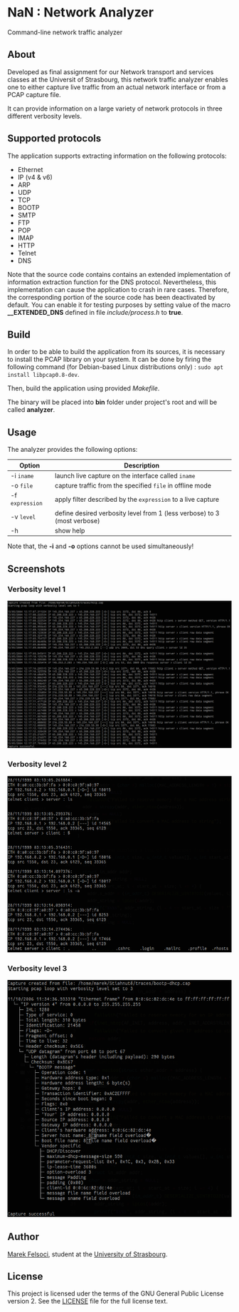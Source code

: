 # NaN : Network Analyzer

Command-line network traffic analyzer

## About

Developed as final assignment for our Network transport and services classes at the Universit of Strasbourg, this network traffic analyzer enables one to either capture live traffic from an actual network interface or from a PCAP capture file.

It can provide information on a large variety of network protocols in three different verbosity levels.

## Supported protocols

The application supports extracting information on the following protocols:

- Ethernet
- IP (v4 & v6)
- ARP
- UDP
- TCP
- BOOTP
- SMTP
- FTP
- POP
- IMAP
- HTTP
- Telnet
- DNS

Note that the source code contains contains an extended implementation of information extraction function for the DNS protocol. Nevertheless, this implementation can cause the application to crash in rare cases. Therefore, the corresponding portion of the source code has been deactivated by default. You can enable it for testing purposes by setting value of the macro **__EXTENDED_DNS** defined in file *include/process.h* to **true**.

## Build

In order to be able to build the application from its sources, it is necessary to install the PCAP library on your system. It can be done by firing the following command (for Debian-based Linux distributions only) : `sudo apt install libpcap0.8-dev`. 

Then, build the application using provided *Makefile*.

The binary will be placed into **bin** folder under project's root and will be called **analyzer**.

## Usage

The analyzer provides the following options:

| Option          | Description                                                              |
| --------------- | ------------------------------------------------------------------------ |
| -i `iname`      | launch live capture on the interface called `iname`                      |
| -o `file`       | capture traffic from the specified `file` in offline mode                |
| -f `expression` | apply filter described by the `expression` to a live capture             |
| -v `level`      | define desired verbosity level from 1 (less verbose) to 3 (most verbose) |
| -h              | show help                                                                |

Note that, the **-i** and **-o** options cannot be used simultaneously!

## Screenshots

### Verbosity level 1

![Verbosity level 1](doc/nan3.png)

### Verbosity level 2

![Verbosity level 2](doc/nan2.png)

### Verbosity level 3

![Verbosity level 3](doc/nan1.png)

## Author

[Marek Felsoci](mailto:marek.felsoci@etu.unistra.fr), student at the [University of Strasbourg](http://www.unistra.fr).

## License

This project is licensed uder the terms of the GNU General Public License version 2. See the [LICENSE](LICENSE) file for the full license text.
